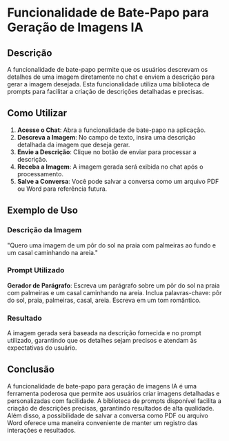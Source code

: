 # Funcionalidade de Bate-Papo para Geração de Imagens IA

## Descrição
A funcionalidade de bate-papo permite que os usuários descrevam os detalhes de uma imagem diretamente no chat e enviem a descrição para gerar a imagem desejada. Esta funcionalidade utiliza uma biblioteca de prompts para facilitar a criação de descrições detalhadas e precisas.

## Como Utilizar
1. **Acesse o Chat**: Abra a funcionalidade de bate-papo na aplicação.
2. **Descreva a Imagem**: No campo de texto, insira uma descrição detalhada da imagem que deseja gerar.
3. **Envie a Descrição**: Clique no botão de enviar para processar a descrição.
4. **Receba a Imagem**: A imagem gerada será exibida no chat após o processamento.
5. **Salve a Conversa**: Você pode salvar a conversa como um arquivo PDF ou Word para referência futura.

## Exemplo de Uso
### Descrição da Imagem
"Quero uma imagem de um pôr do sol na praia com palmeiras ao fundo e um casal caminhando na areia."

### Prompt Utilizado
**Gerador de Parágrafo**: Escreva um parágrafo sobre um pôr do sol na praia com palmeiras e um casal caminhando na areia. Inclua palavras-chave: pôr do sol, praia, palmeiras, casal, areia. Escreva em um tom romântico.

### Resultado
A imagem gerada será baseada na descrição fornecida e no prompt utilizado, garantindo que os detalhes sejam precisos e atendam às expectativas do usuário.

## Conclusão
A funcionalidade de bate-papo para geração de imagens IA é uma ferramenta poderosa que permite aos usuários criar imagens detalhadas e personalizadas com facilidade. A biblioteca de prompts disponível facilita a criação de descrições precisas, garantindo resultados de alta qualidade. Além disso, a possibilidade de salvar a conversa como PDF ou arquivo Word oferece uma maneira conveniente de manter um registro das interações e resultados.